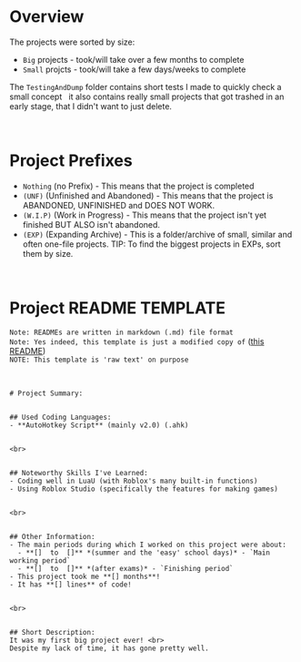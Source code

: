 # Overview
The projects were sorted by size: 
- `Big` projects - took/will take over a few months to complete
- `Small` projcts - took/will take a few days/weeks to complete

The `TestingAndDump` folder contains short tests I made to quickly check a small concept &nbsp;&nbsp;it also contains really small projects that got trashed in an early stage, that I didn't want to just delete.


<br>


# Project Prefixes
- `Nothing` (no Prefix) - This means that the project is completed
- `(UNF)` (Unfinished and Abandoned) - This means that the project is ABANDONED, UNFINISHED and DOES NOT WORK.
- `(W.I.P)` (Work in Progress) - This means that the project isn't yet finished BUT ALSO isn't abandoned.
- `(EXP)` (Expanding Archive) - This is a folder/archive of small, similar and often one-file projects. TIP: To find the biggest projects in EXPs, sort them by size.


<br>


# Project README TEMPLATE
`Note: READMEs are written in markdown (.md) file format`<br>
`Note: Yes indeed, this template is just a modified copy of` ([this README](Projects/Big/My_first_Roblox_tycoon_TAKE2/README.md))<br>
`NOTE: This template is 'raw text' on purpose`


<br>


```
# Project Summary:


## Used Coding Languages:
- **AutoHotkey Script** (mainly v2.0) (.ahk)


<br>


## Noteworthy Skills I've Learned:
- Coding well in LuaU (with Roblox's many built-in functions)
- Using Roblox Studio (specifically the features for making games)


<br>


## Other Information:
- The main periods during which I worked on this project were about:  
  - **[]  to  []** *(summer and the 'easy' school days)* - `Main working period`
  - **[]  to  []** *(after exams)* - `Finishing period`
- This project took me **[] months**!
- It has **[] lines** of code!


<br>


## Short Description:
It was my first big project ever! <br>
Despite my lack of time, it has gone pretty well.
```